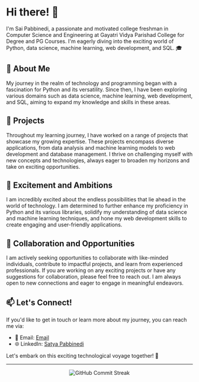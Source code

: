 # Hi there! 👋

I'm Sai Pabbinedi, a passionate and motivated college freshman in Computer Science and Engineering at Gayatri Vidya Parishad College for Degree and PG Courses. I'm eagerly diving into the exciting world of Python, data science, machine learning, web development, and SQL. 🎓

## 🌱 About Me

My journey in the realm of technology and programming began with a fascination for Python and its versatility. Since then, I have been exploring various domains such as data science, machine learning, web development, and SQL, aiming to expand my knowledge and skills in these areas.

## 🔭 Projects

Throughout my learning journey, I have worked on a range of projects that showcase my growing expertise. These projects encompass diverse applications, from data analysis and machine learning models to web development and database management. I thrive on challenging myself with new concepts and technologies, always eager to broaden my horizons and take on exciting opportunities.

## 🚀 Excitement and Ambitions

I am incredibly excited about the endless possibilities that lie ahead in the world of technology. I am determined to further enhance my proficiency in Python and its various libraries, solidify my understanding of data science and machine learning techniques, and hone my web development skills to create engaging and user-friendly applications.

## 🤝 Collaboration and Opportunities

I am actively seeking opportunities to collaborate with like-minded individuals, contribute to impactful projects, and learn from experienced professionals. If you are working on any exciting projects or have any suggestions for collaboration, please feel free to reach out. I am always open to new connections and eager to engage in meaningful endeavors.

## 📫 Let's Connect!

If you'd like to get in touch or learn more about my journey, you can reach me via:

- 📧 Email: [Email](mailto:saikumarpabbinedi@gmail.com)
- 🌐 LinkedIn: [Satya Pabbinedi](https://www.linkedin.com/in/satyapabbinedi123/)

Let's embark on this exciting technological voyage together! 🚀

---

<p align="center">
  <img src="https://github-readme-streak-stats.herokuapp.com/?user=saipabbinedi" alt="GitHub Commit Streak" />
</p>
